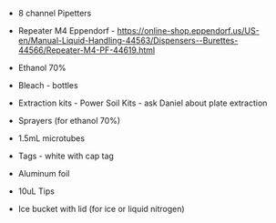 - 8 channel Pipetters  
- Repeater M4 Eppendorf - https://online-shop.eppendorf.us/US-en/Manual-Liquid-Handling-44563/Dispensers--Burettes-44566/Repeater-M4-PF-44619.html

- Ethanol 70%
- Bleach - bottles
- Extraction kits - Power Soil Kits - ask Daniel about plate extraction

- Sprayers (for ethanol 70%)
- 1.5mL microtubes
- Tags - white with cap tag
- Aluminum foil
- 10uL Tips
- Ice bucket with lid (for ice or liquid nitrogen)


